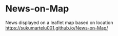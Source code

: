 News-on-Map
===========

News displayed on a leaflet map based on location
https://sukumartelu001.github.io/News-on-Map/
